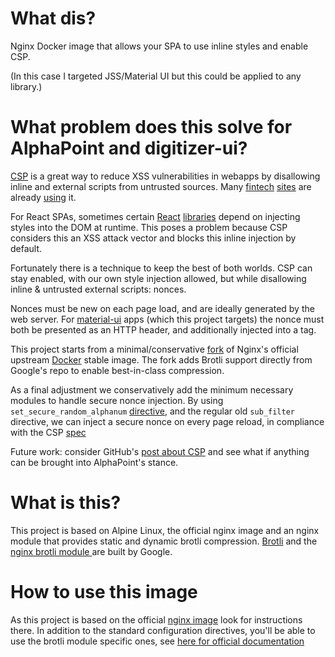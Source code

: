 # What dis?
Nginx Docker image that allows your SPA to use inline styles and enable CSP.

(In this case I targeted JSS/Material UI but this could be applied to any library.)

# What problem does this solve for AlphaPoint and digitizer-ui?
[CSP](https://www.w3.org/TR/CSP3/) is a great way to reduce XSS vulnerabilities in webapps by disallowing inline and external scripts from untrusted sources. Many [fintech](https://www.coinbase.com/) [sites](https://www.binance.com) are already [using](https://www.kraken.com/) it.

For React SPAs, sometimes certain [React](http://cssinjs.org) [libraries](https://github.com/wwayne/react-tooltip) depend on injecting styles into the DOM at runtime. This poses a problem because CSP considers this an XSS attack vector and blocks this inline injection by default.

Fortunately there is a technique to keep the best of both worlds. CSP can stay enabled, with our own style injection allowed, but while disallowing inline & untrusted external scripts: nonces.

Nonces must be new on each page load, and are ideally generated by the web server. For [material-ui](http://material-ui.com) apps (which this project targets) the nonce must both be presented as an HTTP header, and additionally injected into a <meta> tag.

This project starts from a minimal/conservative [fork](https://github.com/fholzer/docker-nginx-brotli) of Nginx's official upstream [Docker](https://hub.docker.com/_/nginx/) stable image. The fork adds Brotli support directly from Google's repo to enable best-in-class compression.

As a final adjustment we conservatively add the minimum necessary modules to handle secure nonce injection. By using `set_secure_random_alphanum` [directive](https://www.nginx.com/resources/wiki/modules/set_misc/#set-secure-random-alphanum), and the regular old `sub_filter` directive, we can inject a secure nonce on every page reload, in compliance with the CSP [spec](https://www.w3.org/TR/CSP3)

Future work: consider GitHub's [post about CSP](https://githubengineering.com/githubs-csp-journey/) and see what if anything can be brought into AlphaPoint's stance.

# What is this?
This project is based on Alpine Linux, the official nginx image and an nginx module that provides static and dynamic brotli compression. [Brotli](https://github.com/google/brotli) and the [nginx brotli module ](https://github.com/google/ngx_brotli) are built by Google.

# How to use this image
As this project is based on the official [nginx image](https://hub.docker.com/_/nginx/) look for instructions there. In addition to the standard configuration directives, you'll be able to use the brotli module specific ones, see [here for official documentation](https://github.com/google/ngx_brotli#configuration-directives)

